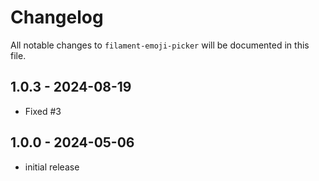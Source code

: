 # Changelog

All notable changes to `filament-emoji-picker` will be documented in this file.

## 1.0.3 - 2024-08-19

- Fixed #3

## 1.0.0 - 2024-05-06

- initial release
